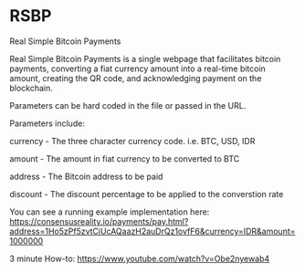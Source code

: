 # RSBP
Real Simple Bitcoin Payments

Real Simple Bitcoin Payments is a single webpage that facilitates bitcoin payments, converting a fiat currency amount into a real-time bitcoin amount, creating the QR code, and acknowledging payment on the blockchain. 

Parameters can be hard coded in the file or passed in the URL. 

Parameters include:

currency - The three character currency code. i.e. BTC, USD, IDR

amount - The amount in fiat currency to be converted to BTC

address - The Bitcoin address to be paid

discount - The discount percentage to be applied to the converstion rate

You can see a running example implementation here: https://consensusreality.io/payments/pay.html?address=1Ho5zPf5zvtCiUcAQaazH2auDrQz1ovfF6&currency=IDR&amount=1000000

3 minute How-to:
https://www.youtube.com/watch?v=Obe2nyewab4
